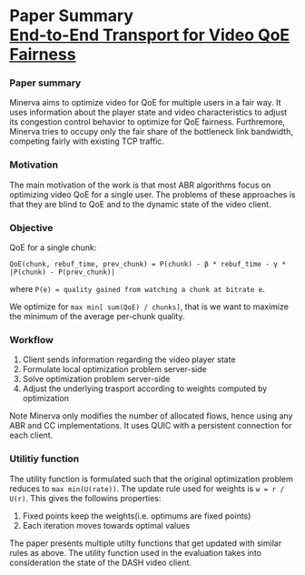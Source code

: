 # Paper Summary <br> [End-to-End Transport for Video QoE Fairness](https://mit.edu/papers/sigcomm13.pdf)

### Paper summary

Minerva aims to optimize video for QoE for multiple users in a fair way. It uses information about the player state and video characteristics to adjust its congestion control behavior to optimize for QoE fairness. Furthremore, Minerva tries to occupy only the fair share of the bottleneck link bandwidth, competing fairly with existing TCP traffic.

### Motivation

The main motivation of the work is that most ABR algorithms focus on optimizing video QoE for a single user. The problems of these approaches is that they are blind to QoE and to the dynamic state of the video client.

### Objective

QoE for a single chunk:
```
QoE(chunk, rebuf_time, prev_chunk) = P(chunk) - β * rebuf_time - γ * |P(chunk) - P(prev_chunk)|
```

where `P(e) = quality gained from watching a chunk at bitrate e`.

We optimize for `max min[ sum(QoE) / chunks]`, that is we want to maximize the minimum of the average per-chunk quality.

### Workflow

1. Client sends information regarding the video player state
2. Formulate local optimization problem server-side
3. Solve optimization problem server-side
4. Adjust the underlying trasport according to weights computed by optimization

Note Minerva only modifies the number of allocated flows, hence using any ABR and CC implementations. It uses QUIC with a persistent connection for each client.

### Utilitiy function

The utility function is formulated such that the original optimization problem reduces to `max min(U(rate))`. The update rule used for weights is `w = r / U(r)`. This gives the followins properties:
1. Fixed points keep the weights(i.e. optimums are fixed points)
2. Each iteration moves towards optimal values

The paper presents multiple utilty functions that get updated with similar rules as above. The utility function used in the evaluation takes into consideration the state of the DASH video client.
